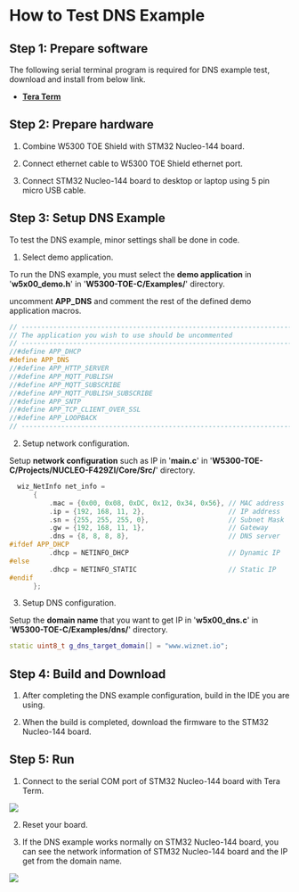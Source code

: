 # How to Test DNS Example



## Step 1: Prepare software

The following serial terminal program is required for DNS example test, download and install from below link.

- [**Tera Term**][link-tera_term]



## Step 2: Prepare hardware

1. Combine W5300 TOE Shield with STM32 Nucleo-144 board.

2. Connect ethernet cable to W5300 TOE Shield ethernet port.

3. Connect STM32 Nucleo-144 board to desktop or laptop using 5 pin micro USB cable.



## Step 3: Setup DNS Example

To test the DNS example, minor settings shall be done in code.

1. Select demo application.

To run the DNS example, you must select the **demo application** in '**w5x00_demo.h**' in '**W5300-TOE-C/Examples/**' directory.

uncomment **APP_DNS** and comment the rest of the defined demo application macros.

```cpp
// ----------------------------------------------------------------------------------------------------
// The application you wish to use should be uncommented
// ----------------------------------------------------------------------------------------------------
//#define APP_DHCP
#define APP_DNS
//#define APP_HTTP_SERVER
//#define APP_MQTT_PUBLISH
//#define APP_MQTT_SUBSCRIBE
//#define APP_MQTT_PUBLISH_SUBSCRIBE
//#define APP_SNTP
//#define APP_TCP_CLIENT_OVER_SSL
//#define APP_LOOPBACK
// ----------------------------------------------------------------------------------------------------
```

2. Setup network configuration.

Setup **network configuration** such as IP in '**main.c**' in '**W5300-TOE-C/Projects/NUCLEO-F429ZI/Core/Src/**' directory.

```cpp
  wiz_NetInfo net_info =
      {
          .mac = {0x00, 0x08, 0xDC, 0x12, 0x34, 0x56}, // MAC address
          .ip = {192, 168, 11, 2},                     // IP address
          .sn = {255, 255, 255, 0},                    // Subnet Mask
          .gw = {192, 168, 11, 1},                     // Gateway
          .dns = {8, 8, 8, 8},                         // DNS server
#ifdef APP_DHCP
          .dhcp = NETINFO_DHCP                         // Dynamic IP
#else
          .dhcp = NETINFO_STATIC                       // Static IP
#endif
      };
```

3. Setup DNS configuration.

Setup the **domain name** that you want to get IP in '**w5x00_dns.c**' in '**W5300-TOE-C/Examples/dns/**' directory.

```cpp
static uint8_t g_dns_target_domain[] = "www.wiznet.io";
```



## Step 4: Build and Download

1. After completing the DNS example configuration, build in the IDE you are using.

2. When the build is completed, download the firmware to the STM32 Nucleo-144 board.



## Step 5: Run

1. Connect to the serial COM port of STM32 Nucleo-144 board with Tera Term.

![][link-connect_to_serial_com_port]

2. Reset your board.

3. If the DNS example works normally on STM32 Nucleo-144 board, you can see the network information of STM32 Nucleo-144 board and the IP get from the domain name.

![][link-network_information_of_stm32_nucleo-144_board_and_get_ip_through_dns]



<!--
Link
-->

[link-tera_term]: https://osdn.net/projects/ttssh2/releases/
[link-connect_to_serial_com_port]: https://github.com/Wiznet/W5300-TOE-C/blob/main/Static/images/dns/connect_to_serial_com_port.png
[link-network_information_of_stm32_nucleo-144_board_and_get_ip_through_dns]: https://github.com/Wiznet/W5300-TOE-C/blob/main/Static/images/dns/network_information_of_stm32_nucleo-144_board_and_get_ip_through_dns.png
